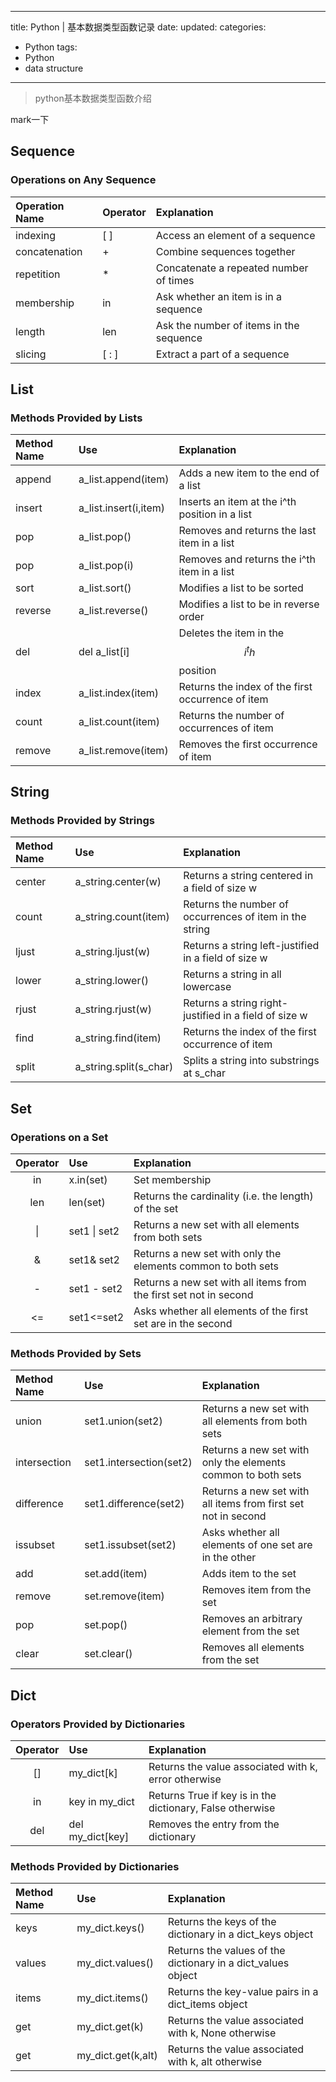 
---
 title: Python | 基本数据类型函数记录
 date: 
 updated: 
 categories:
 - Python
 tags:
 - Python
 - data structure
---
>python基本数据类型函数介绍
<!--less-->
mark一下
## Sequence

### Operations on Any Sequence

| Operation Name | Operator | Explanation                              |
| :-------------- | -------- | :---------------------------------------- |
| indexing       | [  ]     | Access an element  of a sequence         |
| concatenation  | +        | Combine sequences  together              |
| repetition     | *        | Concatenate a  repeated number of times  |
| membership     | in       | Ask whether an  item is in a sequence    |
| length         | len      | Ask the number of  items in the sequence |
| slicing        | [  : ]   | Extract a part of a sequence             |

## List

### Methods Provided by Lists

| Method Name | Use                   | Explanation                                        |
| :----------- | :--------------------- | :-------------------------------------------------- |
| append      | a_list.append(item)   | Adds a new item to  the end of a list              |
| insert      | a_list.insert(i,item) | Inserts an item at  the i^th position in a list    |
| pop         | a_list.pop()          | Removes and  returns the last item in a list       |
| pop         | a_list.pop(i)         | Removes and  returns the i^th item in a list       |
| sort        | a_list.sort()         | Modifies a list to  be sorted                      |
| reverse     | a_list.reverse()      | Modifies a list to  be in reverse order            |
| del         | del a_list[i]         | Deletes the item  in the $$ i^th $$ position       |
| index       | a_list.index(item)    | Returns the index  of the first occurrence of item |
| count       | a_list.count(item)    | Returns the number  of occurrences of item         |
| remove      | a_list.remove(item)   | Removes the first  occurrence of item              |



## String

### Methods Provided by Strings

| Method Name | Use                    | Explanation                                              |
| :---------- | :---------------------- | :-------------------------------------------------------- |
| center      | a_string.center(w)     | Returns a string  centered in a field of size w          |
| count       | a_string.count(item)   | Returns  the number of occurrences of item in the string |
| ljust       | a_string.ljust(w)      | Returns  a string left-justified in a field of size w    |
| lower       | a_string.lower()       | Returns a string  in all lowercase                       |
| rjust       | a_string.rjust(w)      | Returns  a string right-justified in a field of size w   |
| find        | a_string.find(item)    | Returns  the index of the first occurrence of item       |
| split       | a_string.split(s_char) | Splits a string  into substrings at s_char               |

## Set

### Operations on a Set

| Operator | Use          | Explanation                                                  |
| :------: | :------------ | :------------------------------------------------------------ |
|    in    | x.in(set)    | Set membership                                               |
|   len    | len(set)     | Returns the  cardinality (i.e. the length) of the set        |
|    \|    | set1 \| set2 | Returns a new set with all elements from both sets           |
|    &     | set1& set2   | Returns a new set with only the elements common to both sets |
|    -     | set1 - set2  | Returns a new set with all items from the first set not in second |
|    <=    | set1<=set2   | Asks whether all elements of the first set are in the second |

### Methods Provided by Sets

| Method Name  | Use                     | Explanation                                                  |
| :------------ | :----------------------- | :------------------------------------------------------------ |
| union        | set1.union(set2)        | Returns a new set with all elements from both sets           |
| intersection | set1.intersection(set2) | Returns a new set with only the elements common to both sets |
| difference   | set1.difference(set2)   | Returns a new set with all items from first set not in second |
| issubset     | set1.issubset(set2)     | Asks whether all elements of one set are in the other        |
| add          | set.add(item)           | Adds item to the  set                                        |
| remove       | set.remove(item)        | Removes item from the set                                    |
| pop          | set.pop()               | Removes an arbitrary element from the set                    |
| clear        | set.clear()             | Removes all elements from the set                            |

## Dict

### Operators Provided by Dictionaries

| Operator | Use              | Explanation                                               |
| :------: | :---------------- | :--------------------------------------------------------- |
|    []    | my_dict[k]       | Returns the value associated with k, error otherwise      |
|    in    | key in my_dict   | Returns True if key is in the dictionary, False otherwise |
|   del    | del my_dict[key] | Removes the entry from the dictionary                     |

### Methods Provided by Dictionaries

| Method Name | Use                | Explanation                                                  |
| :----------- | :------------------ | :------------------------------------------------------------ |
| keys        | my_dict.keys()     | Returns the keys of the dictionary in a dict_keys object     |
| values      | my_dict.values()   | Returns  the values of the dictionary in a dict_values object |
| items       | my_dict.items()    | Returns the  key-value pairs in a dict_items object          |
| get         | my_dict.get(k)     | Returns the value  associated with k, None otherwise         |
| get         | my_dict.get(k,alt) | Returns the value  associated with k, alt otherwise          |


